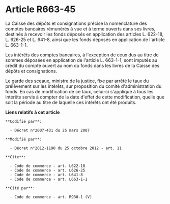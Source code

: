 # Article R663-45

La Caisse des dépôts et consignations précise la nomenclature des comptes bancaires rémunérés à vue et à terme ouverts dans
ses livres, destinés à recevoir les fonds déposés en application des articles L. 622-18, L. 626-25 et L. 641-8, ainsi que les
fonds déposés en application de l'article L. 663-1-1. 

Les intérêts des comptes bancaires, à l'exception de ceux dus au titre de sommes déposées en application de l'article L.
663-1-1, sont imputés au crédit du compte ouvert au nom du fonds dans les livres de la Caisse des dépôts et consignations. 

Le garde des sceaux, ministre de la justice, fixe par arrêté le taux du prélèvement sur les intérêts, sur proposition du
comité d'administration du fonds. En cas de modification de ce taux, celui-ci s'applique à tous les intérêts servis à compter
de la date d'effet de cette modification, quelle que soit la période au titre de laquelle ces intérêts ont été produits.

**Liens relatifs à cet article**

	**Codifié par**:

	  - Décret n°2007-431 du 25 mars 2007

	**Modifié par**:

	  - Décret n°2012-1190 du 25 octobre 2012 - art. 11

	**Cite**:

	  - Code de commerce - art. L622-18
	  - Code de commerce - art. L626-25
	  - Code de commerce - art. L641-8
	  - Code de commerce - art. L663-1-1

	**Cité par**:

	  - Code de commerce - art. R930-1 (V)
